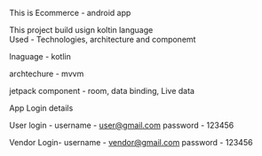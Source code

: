 This is Ecommerce - android app

This project build usign koltin language  
Used - Technologies, architecture and componemt

lnaguage - kotlin

archtechure - mvvm 

jetpack component - room, data binding, Live data 



App Login details 



User login -
 username - user@gmail.com
 password - 123456

 Vendor Login-
  username - vendor@gmail.com
  password - 123456
 
